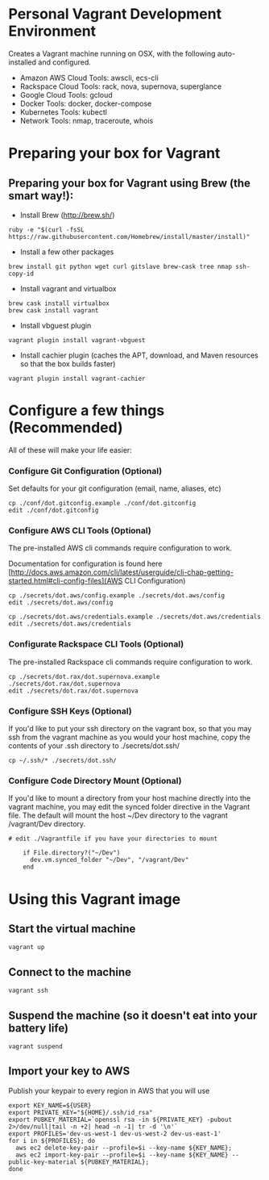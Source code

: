 # Personal Vagrant Development Environment

Creates a Vagrant machine running on OSX, with the following auto-installed and configured.

* Amazon AWS Cloud Tools: awscli, ecs-cli
* Rackspace Cloud Tools: rack, nova, supernova, superglance
* Google Cloud Tools: gcloud
* Docker Tools: docker, docker-compose
* Kubernetes Tools: kubectl
* Network Tools: nmap, traceroute, whois

# Preparing your box for Vagrant

## Preparing your box for Vagrant using Brew (the smart way!):

* Install Brew (http://brew.sh/)

```
ruby -e "$(curl -fsSL https://raw.githubusercontent.com/Homebrew/install/master/install)"
```

* Install a few other packages

```
brew install git python wget curl gitslave brew-cask tree nmap ssh-copy-id
```

* Install vagrant and virtualbox

```
brew cask install virtualbox
brew cask install vagrant
```

* Install vbguest plugin

```
vagrant plugin install vagrant-vbguest
```

* Install cachier plugin (caches the APT, download, and Maven resources so that the box builds faster)

```
vagrant plugin install vagrant-cachier
```

# Configure a few things (Recommended)

All of these will make your life easier:

### Configure Git Configuration (Optional)

Set defaults for your git configuration (email, name, aliases, etc)

```
cp ./conf/dot.gitconfig.example ./conf/dot.gitconfig
edit ./conf/dot.gitconfig
```

### Configure AWS CLI Tools (Optional)

The pre-installed AWS cli commands require configuration to work.

Documentation for configuration is found here [http://docs.aws.amazon.com/cli/latest/userguide/cli-chap-getting-started.html#cli-config-files](AWS CLI Configuration)

```
cp ./secrets/dot.aws/config.example ./secrets/dot.aws/config
edit ./secrets/dot.aws/config

cp ./secrets/dot.aws/credentials.example ./secrets/dot.aws/credentials
edit ./secrets/dot.aws/credentials
```

### Configurate Rackspace CLI Tools (Optional)

The pre-installed Rackspace cli commands require configuration to work.

```
cp ./secrets/dot.rax/dot.supernova.example ./secrets/dot.rax/dot.supernova
edit ./secrets/dot.rax/dot.supernova
```

### Configure SSH Keys (Optional)

If you'd like to put your ssh directory on the vagrant box, so that you may ssh
from the vagrant machine as you would your host machine, copy the contents of
your .ssh directory to ./secrets/dot.ssh/

```
cp ~/.ssh/* ./secrets/dot.ssh/
```

### Configure Code Directory Mount (Optional)

If you'd like to mount a directory from your host machine directly into the
vagrant machine, you may edit the synced folder directive in the Vagrant file.
The default will mount the host ~/Dev directory to the vagrant /vagrant/Dev directory.

```
# edit ./Vagrantfile if you have your directories to mount

    if File.directory?("~/Dev")
      dev.vm.synced_folder "~/Dev", "/vagrant/Dev"
    end
```


# Using this Vagrant image

## Start the virtual machine

```vagrant up```

## Connect to the machine

```vagrant ssh```

## Suspend the machine (so it doesn't eat into your battery life)

```vagrant suspend```

## Import your key to AWS

Publish your keypair to every region in AWS that you will use

```
export KEY_NAME=${USER}
export PRIVATE_KEY="${HOME}/.ssh/id_rsa"
export PUBKEY_MATERIAL=`openssl rsa -in ${PRIVATE_KEY} -pubout 2>/dev/null|tail -n +2| head -n -1| tr -d '\n'`
export PROFILES='dev-us-west-1 dev-us-west-2 dev-us-east-1'
for i in ${PROFILES}; do
  aws ec2 delete-key-pair --profile=$i --key-name ${KEY_NAME};
  aws ec2 import-key-pair --profile=$i --key-name ${KEY_NAME} --public-key-material ${PUBKEY_MATERIAL};
done
```




